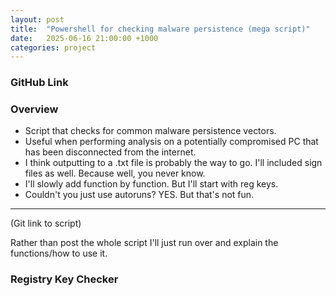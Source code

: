 ```yaml
---
layout: post
title:  "Powershell for checking malware persistence (mega script)"
date:   2025-06-16 21:00:00 +1000
categories: project
---
```


### GitHub Link


### Overview
- Script that checks for common malware persistence vectors.
- Useful when performing analysis on a potentially compromised PC that has been disconnected from the internet.
- I think outputting to a .txt file is probably the way to go. I'll included sign files as well. Because well, you never know.
- I'll slowly add function by function. But I'll start with reg keys. 
- Couldn't you just use autoruns? YES. But that's not fun.
--- 

(Git link to script)

Rather than post the whole script I'll just run over and explain the functions/how to use it.

### Registry Key Checker

